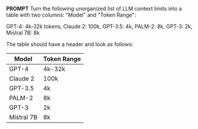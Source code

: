 <!-- __ASK__ -->

__PROMPT__
Turn the following unorganized list of LLM context limits into a table with two columns: "Model" and "Token Range":

GPT-4: 4k-32k tokens, Claude 2: 100k, GPT-3.5: 4k, PALM-2: 8k, GPT-3: 2k, Mistral 7B: 8k

The table should have a header and look as follows:

| Model        | Token Range |
|--------------|-------------|
| GPT-4        | 4k-32k      |
| Claude 2     | 100k        |
| GPT-3.5      | 4k          |
| PALM-2       | 8k          |
| GPT-3        | 2k          |
| Mistral 7B   | 8k          |
